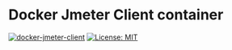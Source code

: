 # Docker Jmeter Client container

[![docker-jmeter-client](https://img.shields.io/badge/spy86-jmeter_client-blue.svg)](https://cloud.docker.com/repository/docker/spy86/jmeter-client) [![License: MIT](https://img.shields.io/badge/License-MIT-yellow.svg)](https://opensource.org/licenses/MIT)
